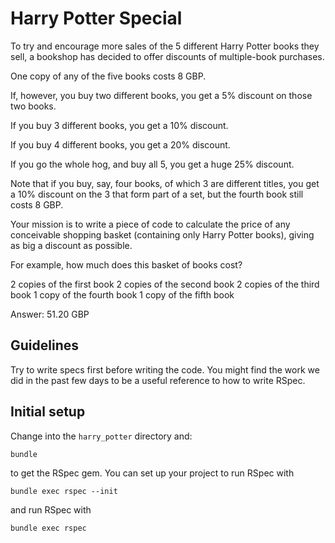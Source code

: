 # Harry Potter Special

To try and encourage more sales of the 5 different Harry
Potter books they sell, a bookshop has decided to offer
discounts of multiple-book purchases.

One copy of any of the five books costs 8 GBP.

If, however, you buy two different books, you get a 5%
discount on those two books.

If you buy 3 different books, you get a 10% discount.

If you buy 4 different books, you get a 20% discount.

If you go the whole hog, and buy all 5, you get a huge 25%
discount.

Note that if you buy, say, four books, of which 3 are
different titles, you get a 10% discount on the 3 that
form part of a set, but the fourth book still costs 8 GBP.

Your mission is to write a piece of code to calculate the
price of any conceivable shopping basket (containing only
Harry Potter books), giving as big a discount as possible.

For example, how much does this basket of books cost?

2 copies of the first book
2 copies of the second book
2 copies of the third book
1 copy of the fourth book
1 copy of the fifth book

Answer: 51.20 GBP

## Guidelines

Try to write specs first before writing the code. You might find the work we
did in the past few days to be a useful reference to how to write RSpec.

## Initial setup

Change into the `harry_potter` directory and:

    bundle

to get the RSpec gem. You can set up your project to run RSpec with

    bundle exec rspec --init

and run RSpec with

    bundle exec rspec
